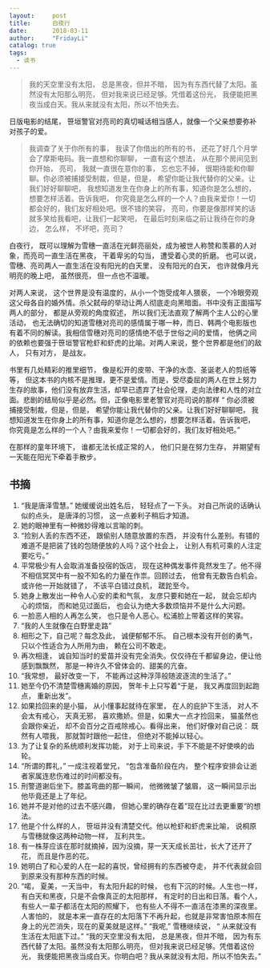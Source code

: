 ```yaml
---
layout:     post
title:      白夜行
date:       2018-03-11
author:     "FridayLi"
catalog: true
tags:
  - 读书
---
```


> 我的天空里没有太阳， 总是黑夜，但并不暗， 因为有东西代替了太阳。虽然没有太阳那么明亮， 但对我来说已经足够。凭借着这份光， 我便能把黑夜当成白天。我从来就没有太阳，所以不怕失去。

日版电影的结尾，  笹垣警官对亮司的真切喊话相当感人，就像一个父亲想要弥补对孩子的爱。
>我调查了关于你所有的事， 我读了你借出的所有的书， 还花了好几个月学会了摩斯电码。我一直想和你聊聊， 一直有这个想法， 从在那个房间见到你开始， 亮司， 我就一直很在意你的事， 忘也忘不掉， 很期待能和你聊聊。你必须被捕接受制裁，但是，但是， 希望你能让我代替你的父亲。让我们好好聊聊吧， 我想知道发生在你身上的所有事，知道你是怎么想的，想要怎样活着。告诉我吧， 你究竟是怎么样的一个人？由我来爱你！一切都会好的，我们友好相处吧。很不错的笑容， 亮司，你要是像那样笑的话就多笑给我看吧，让我们一起笑吧， 在最后时刻来临之前让我待在你的身边， 怎么样， 不坏吧，亮司？   

白夜行， 既可以理解为雪穗一直活在光鲜亮丽处，成为被世人称赞和羡慕的人对象，而亮司一直生活在黑夜， 干着卑劣的勾当， 遭受着心灵的折磨。 也可以说， 雪穗、亮司两人一直生活在没有阳光的白天里， 没有阳光的白天， 也许就像月光明亮的晚上吧， 虽然很亮， 但一点也不温暖。

对两人来说， 这个世界是没有温度的，从小一个饱受成年人猥亵， 一个冷眼旁观这父母各自的婚外情。杀父弑母的举动让两人彻底走向黑暗面。书中没有正面描写两人的部分， 都是从旁观的角度叙述， 所以我们无法直观了解两个主人公的心里活动， 也无法确切的知道雪穗对亮司的感情属于哪一种，而日、韩两个电影版也有着不同的解读。我相信雪穗对亮司的感情绝不低于世俗之间的爱情， 他俩之间的依赖也要强于笹垣警官枪虾和虾虎的比喻。对两人来说，整个世界都是他们的敌人， 只有对方， 是战友。

书里有几处精彩的推里细节， 像是松开的皮带、干净的水壶、圣诞老人的剪纸等等， 但这本书的内核不是推理，更不是爱情。而是，受尽委屈的两人在世上努力生存的故事，他们没有放弃生活，却早已遗弃了社会伦理，走向法律和人性的对立面。悲剧的结局似乎是必然。但，正像电影里老警官对亮司说的那样 “ 你必须被捕接受制裁，但是，但是， 希望你能让我代替你的父亲。让我们好好聊聊吧， 我想知道发生在你身上的所有事，知道你是怎么想的，想要怎样活着。告诉我吧， 你究竟是怎么样的一个人？由我来爱你！一切都会好的，我们友好相处吧。” 

在那样的童年环境下， 谁都无法长成正常的人， 他们只是在努力生存， 并期望有一天能在阳光下牵着手散步。
## 书摘
1. “我是唐泽雪慧。” 她缓缓说出姓名后， 轻轻点了一下头。 对自己所说的话确认似的点头， 是唐泽的习惯， 这一点姜利子稍后才知道。
2. 她的眼神里有一种微妙得难以言喻的刺。
3. “捡别人丢的东西不还， 跟偷别人随意放置的东西， 并没有什么差别。有错的难道不是把装了钱的包随便放的人吗？这个社会上， 让别人有机可乘的人注定要吃亏。”
4. 平常极少有人会取消准备投宿的饭店， 现在这种偶发事件竟然发生了。他不得不相信冥冥中有一股不知名的力量在作祟。回顾过去， 他曾有无数告白机会。或许他一开始就错了， 不该平白错过良机， 蹉跎至今。
5. 她身上散发出一种令人心安的柔和气氛， 友彦只要和她在一起， 就会忘却内心的烦恼， 而和她见过面后， 也会认为绝大多数烦恼并不是什么大问题。
6. 一脸恶人相的人再怎么笑， 也只是令人恶心。松浦脸上带着这样的笑容。
7. “我的人生就像在白野里走路”
8. 相形之下，自己呢？每念及此， 诚便郁郁不乐。 自己根本没有开创的勇气， 只以个性适合为人所用为由， 赖在公司不敢走。
9. 再次相逢， 诚自知当时的爱苗并没有完全消失。仅仅待在千都留身边，便让他感到飘飘然， 那是一种许久不曾体会的、甜美的亢奋。
10. “我常想， 最好改变一下， 不能再过这种浮萍般随波逐流的生活了。”
11. 她至今仍不清楚雪穗离婚的原因， 贺年卡上只写着“于是， 我又再度回到起跑点， 重新出发”。
12. 如果捡回来的是小猫， 从小懂事起就待在家里， 在人的庇护下生活， 对人不会太有戒心， 天真无邪， 喜欢撒娇。但是，如果大一点才捡回来， 猫虽然也会跟你亲近， 却不会百分之百戒除戒心。看得出来， 他们好像对自己说： 既然有人喂我， 那就暂时跟他一起住， 但绝对不能掉以轻心。
13. 为了让复杂的系统顺利发挥功能， 对于上司来说，手下不能是不好使唤的齿轮。
14. “所谓的葬礼，” 一成注视着堂兄， “包含准备阶段在内， 整个程序安排会让逝者家属连悲伤难过的时间都没有。
15. 刑警道谢后坐下。膝盖弯曲的那一瞬间，  他微微皱了皱眉， 这一瞬间显示出他毕竟还是上了年纪。
16. 她并不是对他的过去不感兴趣， 但她心里的确存在着”现在比过去更重要“的想法。
17. 他是个什么样的人， 笹垣并没有清楚交代。他以枪虾和虾虎来比喻， 说桐原与雪穗就像这两种动物一样， 互利共生。
18. 有一株芽应该在那时就摘掉，因为没摘，芽一天天成长茁壮，长大了还开了花， 而且是作恶的花。
19. 她明白了和心爱的人在一起的喜悦，曾经拥有的东西被夺走， 并不代表就会回到原来没有那种东西的时候。
20. “喏， 夏美，一天当中， 有太阳升起的时候， 也有下沉的时候。人生也一样， 有白天和黑夜，只是不会像真正的太阳那样， 有定时的日出和日落。看个人，有些人一辈子都活在太阳的照耀下， 也有些人不得不一直活在漆黑的深夜里。人害怕的， 就是本来一直存在的太阳落下不再升起，也就是非常害怕原本照在身上的光芒消失，现在的夏美就是这样。” “我呢,” 雪穗继续说， “ 从来就没有生活在太阳底下过。” “我的天空里没有太阳， 总是黑夜，但并不暗， 因为有东西代替了太阳。虽然没有太阳那么明亮， 但对我来说已经足够。凭借着这份光， 我便能把黑夜当成白天。你明白吧？我从来就没有太阳，所以不怕失去。”